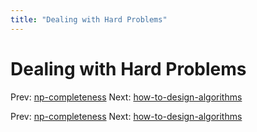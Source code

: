 ```yaml
---
title: "Dealing with Hard Problems"
---
```


# Dealing with Hard Problems

Prev: [np-completeness](np-completeness.md)
Next: [how-to-design-algorithms](how-to-design-algorithms.md)

Prev: [np-completeness](np-completeness.md)
Next: [how-to-design-algorithms](how-to-design-algorithms.md)
